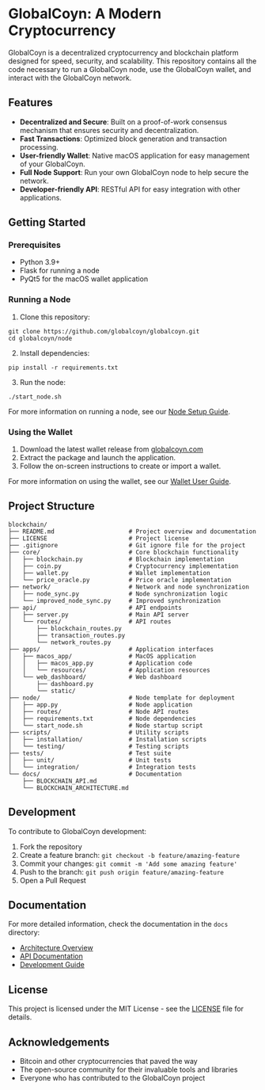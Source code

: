 # GlobalCoyn: A Modern Cryptocurrency

GlobalCoyn is a decentralized cryptocurrency and blockchain platform designed for speed, security, and scalability. This repository contains all the code necessary to run a GlobalCoyn node, use the GlobalCoyn wallet, and interact with the GlobalCoyn network.

## Features

- **Decentralized and Secure**: Built on a proof-of-work consensus mechanism that ensures security and decentralization.
- **Fast Transactions**: Optimized block generation and transaction processing.
- **User-friendly Wallet**: Native macOS application for easy management of your GlobalCoyn.
- **Full Node Support**: Run your own GlobalCoyn node to help secure the network.
- **Developer-friendly API**: RESTful API for easy integration with other applications.

## Getting Started

### Prerequisites

- Python 3.9+
- Flask for running a node
- PyQt5 for the macOS wallet application

### Running a Node

1. Clone this repository:
```
git clone https://github.com/globalcoyn/globalcoyn.git
cd globalcoyn/node
```

2. Install dependencies:
```
pip install -r requirements.txt
```

3. Run the node:
```
./start_node.sh
```

For more information on running a node, see our [Node Setup Guide](docs/NODE_SETUP.md).

### Using the Wallet

1. Download the latest wallet release from [globalcoyn.com](https://globalcoyn.com)
2. Extract the package and launch the application.
3. Follow the on-screen instructions to create or import a wallet.

For more information on using the wallet, see our [Wallet User Guide](docs/WALLET_GUIDE.md).

## Project Structure

```
blockchain/
├── README.md                     # Project overview and documentation
├── LICENSE                       # Project license
├── .gitignore                    # Git ignore file for the project
├── core/                         # Core blockchain functionality
│   ├── blockchain.py             # Blockchain implementation
│   ├── coin.py                   # Cryptocurrency implementation
│   ├── wallet.py                 # Wallet implementation
│   └── price_oracle.py           # Price oracle implementation
├── network/                      # Network and node synchronization
│   ├── node_sync.py              # Node synchronization logic
│   └── improved_node_sync.py     # Improved synchronization
├── api/                          # API endpoints
│   ├── server.py                 # Main API server
│   └── routes/                   # API routes
│       ├── blockchain_routes.py
│       ├── transaction_routes.py
│       └── network_routes.py
├── apps/                         # Application interfaces
│   ├── macos_app/                # MacOS application
│   │   ├── macos_app.py          # Application code
│   │   └── resources/            # Application resources
│   └── web_dashboard/            # Web dashboard
│       ├── dashboard.py
│       └── static/
├── node/                         # Node template for deployment
│   ├── app.py                    # Node application
│   ├── routes/                   # Node API routes
│   ├── requirements.txt          # Node dependencies
│   └── start_node.sh             # Node startup script
├── scripts/                      # Utility scripts
│   ├── installation/             # Installation scripts
│   └── testing/                  # Testing scripts
├── tests/                        # Test suite
│   ├── unit/                     # Unit tests
│   └── integration/              # Integration tests
└── docs/                         # Documentation
    ├── BLOCKCHAIN_API.md
    └── BLOCKCHAIN_ARCHITECTURE.md
```

## Development

To contribute to GlobalCoyn development:

1. Fork the repository
2. Create a feature branch: `git checkout -b feature/amazing-feature`
3. Commit your changes: `git commit -m 'Add some amazing feature'`
4. Push to the branch: `git push origin feature/amazing-feature`
5. Open a Pull Request

## Documentation

For more detailed information, check the documentation in the `docs` directory:

- [Architecture Overview](docs/BLOCKCHAIN_ARCHITECTURE.md)
- [API Documentation](docs/BLOCKCHAIN_API.md)
- [Development Guide](docs/DEVELOPMENT_GUIDE.md)

## License

This project is licensed under the MIT License - see the [LICENSE](LICENSE) file for details.

## Acknowledgements

- Bitcoin and other cryptocurrencies that paved the way
- The open-source community for their invaluable tools and libraries
- Everyone who has contributed to the GlobalCoyn project
